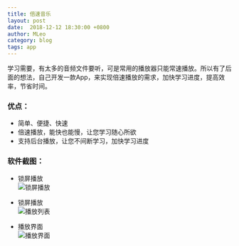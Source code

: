 ```yaml
---
title: 倍速音乐
layout: post
date:  2018-12-12 18:30:00 +0800
author: MLeo
category: blog
tags: app
---
```


学习需要，有太多的音频文件要听，可是常用的播放器只能常速播放。所以有了后面的想法，自己开发一款App，来实现倍速播放的需求，加快学习进度，提高效率，节省时间。

### 优点：

* 简单、便捷、快速
* 倍速播放，能快也能慢，让您学习随心所欲
* 支持后台播放，让您不间断学习，加快学习进度

### 软件截图：

- 锁屏播放  
![锁屏播放](https://images.ichochy.com/IMG_1.PNG) 

- 锁屏播放  
![播放列表](https://images.ichochy.com/IMG_2.PNG) 

- 播放界面  
![播放界面](https://images.ichochy.com/IMG_3.PNG)